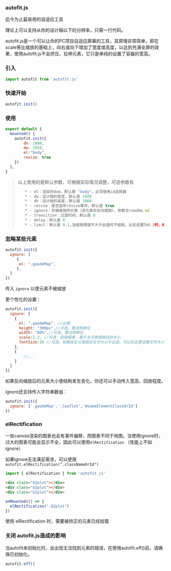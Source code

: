 
### autofit.js

迄今为止最易用的自适应工具

理论上可以支持从你的设计稿以下的分辨率，只需一行代码。

autofit.js是一个可以让你的PC项目自适应屏幕的工具，其原理非常简单，即在scale等比缩放的基础上，向右或向下增加了宽度或高度，以达到充满全屏的效果，使用autofit.js不会挤压、拉伸元素，它只是单纯的设置了容器的宽高。


### 引入

```js
import autofit from 'autofit.js'
```

### 快速开始

```js
autofit.init()
```

### 使用

```js
export default {  
  mounted() {
	autofit.init({
        dh: 1080,
        dw: 1920,
        el:"body",
        resize: true
    })
  },
}
```

> 以上使用的是默认参数，可根据实际情况调整，可选参数有
>
> ```js
>    * - el：渲染的dom，默认是 "body"，必须使用id选择器 
>    * - dw：设计稿的宽度，默认是 1920 
>    * - dh：设计稿的高度，默认是 1080
>    * - resize：是否监听resize事件，默认是 true
>    * - ignore：忽略缩放的元素（该元素将反向缩放），参数见readme.md
>    * - transition：过渡时间，默认是 0
>    * - delay：默认是 0
>    * - limit：默认是 0.1,当缩放阈值不大于此值时不缩放，比如设置为0.1时，0.9-1.1的范围会被重置为1
> ```

### 忽略某些元素

```js
autofit.init({
  ignore: [
     { 
      el: ".gaodeMap",
     },
  ]
})
```

传入 `ignore` 以使元素不被缩放

更个性化的设置：

```js
autofit.init({
  ignore: [
    {
      el: ".gaodeMap", //必填
      height: "300px",//可选，需注明单位
      width: "80%",//可选，需注明单位
      scale:1.2, //可选：回放程度，基于主元素缩放后的大小
      fontSize:26 //可选，如果自定义缩放后文字大小不合适，可以在这里设置文字大小
    },
    {
        //...
    }
  ]
})
```

如果反向缩放后的元素大小使结构发生变化，你还可以手动传入宽高、回放程度。

ignore还支持传入字符串数组：

```js
autofit.init({
  ignore: ['.gaodeMap','.leaflet','#someElementClassOrId']
})
```



### elRectification

一些canvas渲染的图表也会有事件偏移，而图表不同于地图，当使用ignore时，过大的图表可能会显示不全，因此可以使用`elRectification` （性能上不如ignore） 

如果ignore无法满足需求，可以使用 `autofit.elRectification(".classNameOrId")`

```js
import { elRectification } from 'autofit.js'
```

```html
<div class="G2plot"></div>
<div class="G2plot"></div>
<div class="G2plot"></div>
```

```js
onMounted(() => {
  elRectification(".G2plot")
})
```

使用 elRectification 时，需要被矫正的元素已经挂载

### 关闭 autofit.js造成的影响

当autofit未初始化时，会出现无法找到元素的错误，在使用autofit.off()前，请确保已初始化。

```js
autofit.off()
```

